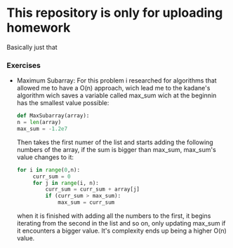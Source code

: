 # This repository is only for uploading homework

Basically just that

### Exercises
 - Maximum Subarray:
    For this problem i researched for algorithms that allowed me to have a O(n) approach, wich lead me to the kadane's algorithm wich saves a variable called max_sum wich at the beginnin has the smallest value possible:
    ~~~python
   def MaxSubarray(array):
    n = len(array)
    max_sum = -1.2e7
   ~~~
   Then takes the first numer of the list and starts adding the following numbers of the array, if the sum is bigger than max_sum, max_sum's value changes to it:
   ~~~python
   for i in range(0,n):
        curr_sum = 0
        for j in range(i, n):
            curr_sum = curr_sum + array[j]
            if (curr_sum > max_sum):
                max_sum = curr_sum
   ~~~
   when it is finished with adding all the numbers to the first, it begins iterating from the second in the list and so on, only updating max_sum if it encounters a bigger value. It's complexity ends up being a higher O(n) value.

   